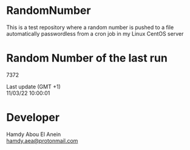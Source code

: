 # RandomNumber    
This is a test repository where a random number is pushed to a file automatically passwordless from a cron job in my Linux CentOS server    
# Random Number of the last run   
7372
      
Last update (GMT +1)    
11/03/22 10:00:01
# Developer    
Hamdy Abou El Anein   
hamdy.aea@protonmail.com
